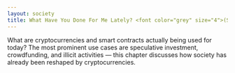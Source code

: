 ```yaml
---
layout: society
title: What Have You Done For Me Lately? <font color="grey" size="4">(Soliciting Contributions)</font>
---
```


What are cryptocurrencies and smart contracts actually being used for today? The most prominent use cases are speculative investment, crowdfunding, and illicit activities — this chapter discusses how society has already been reshaped by cryptocurrencies.

